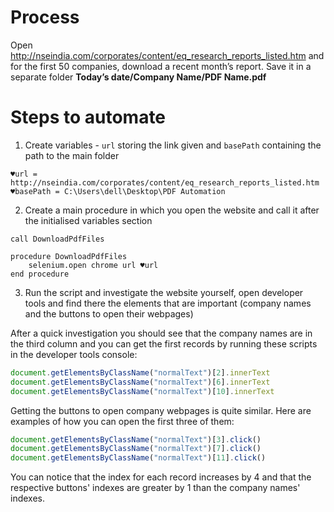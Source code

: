 # Process

Open http://nseindia.com/corporates/content/eq_research_reports_listed.htm and for the first 50 companies, download a recent month’s report. Save it in a separate folder **Today’s date/Company Name/PDF Name.pdf**

# Steps to automate

1. Create variables - `url` storing the link given and `basePath` containing the path to the main folder

```G1ANT
♥url = http://nseindia.com/corporates/content/eq_research_reports_listed.htm
♥basePath = C:\Users\dell\Desktop\PDF Automation
```

2. Create a main procedure in which you open the website and call it after the initialised variables section

```G1ANT
call DownloadPdfFiles

procedure DownloadPdfFiles
    selenium.open chrome url ♥url
end procedure
```

3. Run the script and investigate the website yourself, open developer tools and find there the elements that are important (company names and the buttons to open their webpages)

After a quick investigation you should see that the company names are in the third column and you can get the first records by running these scripts in the developer tools console:

```js
document.getElementsByClassName("normalText")[2].innerText
document.getElementsByClassName("normalText")[6].innerText
document.getElementsByClassName("normalText")[10].innerText
```
Getting the buttons to open company webpages is quite similar. Here are examples of how you can open the first three of them:

```js
document.getElementsByClassName("normalText")[3].click()
document.getElementsByClassName("normalText")[7].click()
document.getElementsByClassName("normalText")[11].click()
```

You can notice that the index for each record increases by 4 and that the respective buttons' indexes are greater by 1 than the company names' indexes.
